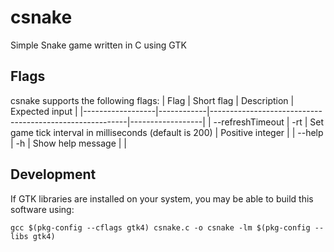 # csnake
Simple Snake game written in C using GTK

## Flags
csnake supports the following flags:
| Flag             | Short flag | Description                                             | Expected input   |
|------------------|------------|---------------------------------------------------------|------------------|
| --refreshTimeout | -rt        | Set game tick interval in milliseconds (default is 200) | Positive integer |
| --help           | -h         | Show help message                                       |                  |

## Development
If GTK libraries are installed on your system, you may be able to build this software using:
```
gcc $(pkg-config --cflags gtk4) csnake.c -o csnake -lm $(pkg-config --libs gtk4)
```
